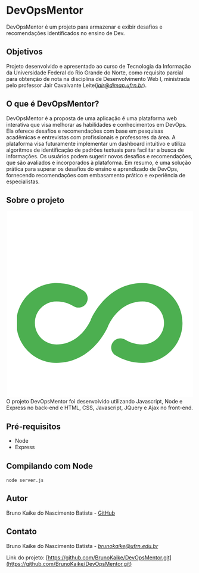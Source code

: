 # DevOpsMentor
DevOpsMentor é um projeto para armazenar e exibir desafios e recomendações identificados no ensino de Dev.

## Objetivos

Projeto desenvolvido e apresentado ao curso de Tecnologia da Informação da Universidade Federal do Rio Grande do Norte, como requisito parcial para obtenção de nota na disciplina de Desenvolvimento Web I, ministrada pelo professor Jair Cavalvante Leite(*<jair@dimap.ufrn.br>*).

## O que é DevOpsMentor?

DevOpsMentor é a proposta de uma aplicação é uma plataforma web interativa que visa melhorar as habilidades e conhecimentos em DevOps. Ela oferece desafios e recomendações com base em pesquisas acadêmicas e entrevistas com profissionais e professores da área. A plataforma visa futuramente implementar um dashboard intuitivo e utiliza algoritmos de identificação de padrões textuais para facilitar a busca de informações. Os usuários podem sugerir novos desafios e recomendações, que são avaliados e incorporados à plataforma. Em resumo, é uma solução prática para superar os desafios do ensino e aprendizado de DevOps, fornecendo recomendações com embasamento prático e experiência de especialistas.

## Sobre o projeto
<center>
<img src="public/logo/DevOps Mentor (2).png">
</center>
O projeto DevOpsMentor foi desenvolvido utilizando Javascript, Node e Express no back-end e HTML, CSS, Javascript, JQuery e Ajax no front-end.

## Pré-requisitos
- Node
- Express

## Compilando com Node
```
node server.js
```

## Autor

Bruno Kaike do Nascimento Batista -
[GitHub](https://github.com/BrunoKaike)

## Contato

Bruno Kaike do Nascimento Batista -
*<brunokaike@ufrn.edu.br>*

Link do projeto: [https://github.com/BrunoKaike/DevOpsMentor.git](https://github.com/BrunoKaike/DevOpsMentor.git)
